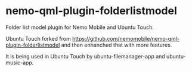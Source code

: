 nemo-qml-plugin-folderlistmodel
===============================

Folder list model plugin for Nemo Mobile and Ubuntu Touch.

Ubuntu Touch forked from https://github.com/nemomobile/nemo-qml-plugin-folderlistmodel 
and then enhanched that with more features.

It is being used in Ubuntu Touch by ubuntu-filemanager-app and ubuntu-music-app.




